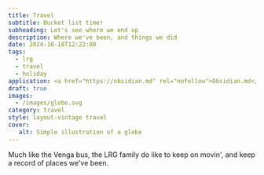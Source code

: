 ```yaml
---
title: Travel
subtitle: Bucket list time!
subheading: Let's see where we end up
description: Where we've been, and things we did
date: 2024-10-18T12:22:00
tags:
  - lrg
  - travel
  - holiday
application: <a href="https://obsidian.md" rel="nofollow">Obsidian.md</a>
draft: true
images:
  - /images/globe.svg
category: travel
style: layout-vintage travel
cover:
   alt: Simple illustration of a globe 
---
```


Much like the Venga bus, the LRG family do like to keep on movin', and keep a record of places we've been.